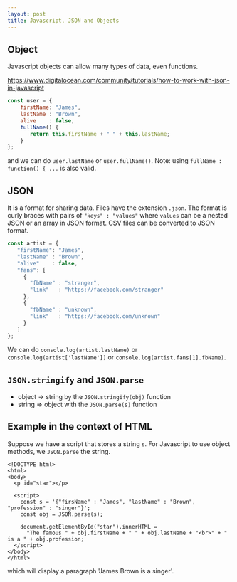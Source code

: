 ```yaml
---
layout: post
title: Javascript, JSON and Objects
---
```



## Object

Javascript objects can allow many types of data, even functions.

https://www.digitalocean.com/community/tutorials/how-to-work-with-json-in-javascript


```javascript
const user = {
    firstName: "James",
    lastName : "Brown",
    alive    : false,
    fullName() {
       return this.firstName + " " + this.lastName;
    }
};

```
and we can do `user.lastName`  or `user.fullName()`.
Note: using `fullName : function() { ...` is also valid.

 ## JSON
 It is a format for sharing data. Files have the extension `.json`. The format is curly braces with pairs of `"keys" : "values"` where `values`  can be a nested 
 JSON or an array in JSON format. 
 CSV files can be converted to JSON format.
 
 ```javascript
 const artist = {
    "firstName": "James",
    "lastName" : "Brown",
    "alive"    : false,
    "fans": [
      {
        "fbName" : "stranger",
        "link"   : "https://facebook.com/stranger"
      },
      {
        "fbName" : "unknown",
        "link"   : "https://facebook.com/unknown"
      }
    ]
};
 ```
 We can do  `console.log(artist.lastName)` or `console.log(artist['lastName'])` or `console.log(artist.fans[1].fbName)`.
 
 ## `JSON.stringify`  and `JSON.parse`
 
 - object -> string by the `JSON.stringify(obj)` function
 - string =>  object     with the `JSON.parse(s)` function
 
## Example in the context of HTML

Suppose we have a script that stores a string `s`. For Javascript to use object methods, we `JSON.parse`  the string.
```
<!DOCTYPE html>
<html>
<body>
  <p id="star"></p>

  <script>
    const s = '{"firsName" : "James", "lastName" : "Brown", "profession" : "singer"}';
    const obj = JSON.parse(s);
    
    document.getElementById("star").innerHTML =
      "The famous " + obj.firstName + " " + obj.lastName + "<br>" + " is a " + obj.profession;
  </script>
</body>
</html>

```
which will  display a paragraph  'James Brown is a singer'.
